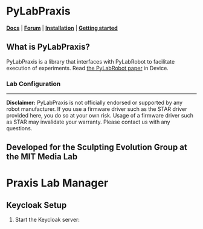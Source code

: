 # PyLabPraxis

[**Docs**](https://docs.pylabrobot.org) | [**Forum**](https://forums.pylabrobot.org) | [**Installation**](https://docs.pylabrobot.org/installation.html) | [**Getting started**](https://docs.pylabrobot.org/basic.html)

## What is PyLabPraxis?

PyLabPraxis is a library that interfaces with PyLabRobot to facilitate execution of experiments. Read [the PyLabRobot paper](<https://www.cell.com/machine/fulltext/S2666-9986(23)00170-9>) in Device.

### Lab Configuration

---

**Disclaimer:** PyLabPraxis is not officially endorsed or supported by any robot manufacturer. If you use a firmware driver such as the STAR driver provided here, you do so at your own risk. Usage of a firmware driver such as STAR may invalidate your warranty. Please contact us with any questions.

## Developed for the Sculpting Evolution Group at the MIT Media Lab

# Praxis Lab Manager

## Keycloak Setup

1. Start the Keycloak server:

